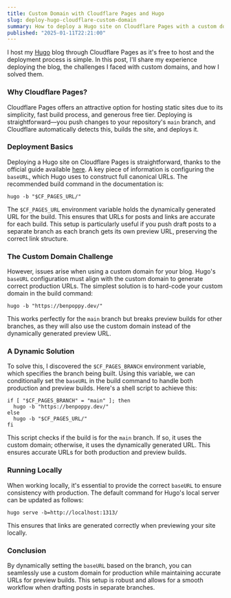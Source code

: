 ```yaml
---
title: Custom Domain with Cloudflare Pages and Hugo
slug: deploy-hugo-cloudflare-custom-domain
summary: How to deploy a Hugo site on Cloudflare Pages with a custom domain while maintaining functional preview builds using dynamic `baseURL` configuration.
published: "2025-01-11T22:21:00"
---
```


I host my [Hugo](https://gohugo.io/) blog through Cloudflare Pages as it's free to host and the deployment process is simple. In this post, I'll share my experience deploying the blog, the challenges I faced with custom domains, and how I solved them.

### Why Cloudflare Pages?

Cloudflare Pages offers an attractive option for hosting static sites due to its simplicity, fast build process, and generous free tier. Deploying is straightforward—you push changes to your repository's `main` branch, and Cloudflare automatically detects this, builds the site, and deploys it.

### Deployment Basics

Deploying a Hugo site on Cloudflare Pages is straightforward, thanks to the official guide available [here](https://developers.cloudflare.com/pages/framework-guides/deploy-a-hugo-site/). A key piece of information is configuring the `baseURL`, which Hugo uses to construct full canonical URLs. The recommended build command in the documentation is:

```shell
hugo -b "$CF_PAGES_URL/"
```

The `$CF_PAGES_URL` environment variable holds the dynamically generated URL for the build. This ensures that URLs for posts and links are accurate for each build. This setup is particularly useful if you push draft posts to a separate branch as each branch gets its own preview URL, preserving the correct link structure.

### The Custom Domain Challenge

However, issues arise when using a custom domain for your blog. Hugo's `baseURL` configuration must align with the custom domain to generate correct production URLs. The simplest solution is to hard-code your custom domain in the build command:

```shell
hugo -b "https://benpoppy.dev/"
```

This works perfectly for the `main` branch but breaks preview builds for other branches, as they will also use the custom domain instead of the dynamically generated preview URL.

### A Dynamic Solution

To solve this, I discovered the `$CF_PAGES_BRANCH` environment variable, which specifies the branch being built. Using this variable, we can conditionally set the `baseURL` in the build command to handle both production and preview builds. Here's a shell script to achieve this:

```shell
if [ "$CF_PAGES_BRANCH" = "main" ]; then
  hugo -b "https://benpoppy.dev/"
else
  hugo -b "$CF_PAGES_URL/"
fi
```

This script checks if the build is for the `main` branch. If so, it uses the custom domain; otherwise, it uses the dynamically generated URL. This ensures accurate URLs for both production and preview builds.

### Running Locally

When working locally, it's essential to provide the correct `baseURL` to ensure consistency with production. The default command for Hugo's local server can be updated as follows:

```shell
hugo serve -b=http://localhost:1313/
```

This ensures that links are generated correctly when previewing your site locally.

### Conclusion

By dynamically setting the `baseURL` based on the branch, you can seamlessly use a custom domain for production while maintaining accurate URLs for preview builds. This setup is robust and allows for a smooth workflow when drafting posts in separate branches.
